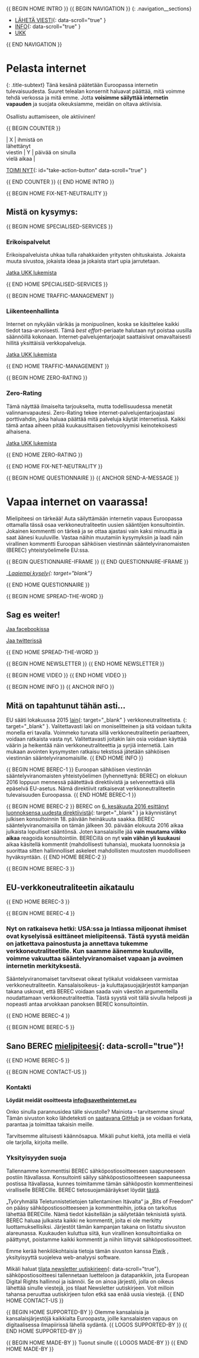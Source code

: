 {{ BEGIN HOME INTRO }}
{{ BEGIN NAVIGATION }}
{: .navigation__sections}
- [LÄHETÄ VIESTI](#send-a-message){: data-scroll="true" }
- [INFO](#info){: data-scroll="true" }
- [UKK](faq)

{{ END NAVIGATION }}

# Pelasta internet

{: .title-subtext}
Tänä kesänä päätetään Euroopassa internetin tulevaisuudesta. Suuret telealan konsernit haluavat päättää, mitä voimme tehdä verkossa ja mitä emme. Jotta __voisimme säilyttää internetin vapauden__ ja suojata oikeuksiamme, meidän on oltava aktiivisia.
<br><br>
Osallistu auttamiseen, ole aktiivinen!

{{ BEGIN COUNTER }}

| X | ihmistä on <br> lähettänyt <br> viestin | Y | päivää on sinulla <br> vielä aikaa |

[TOIMI NYT](#send-a-message){: id="take-action-button" data-scroll="true" }

{{ END COUNTER }}
{{ END HOME INTRO }}

{{ BEGIN HOME FIX-NET-NEUTRALITY }}

## Mistä on kysymys:

{{ BEGIN HOME SPECIALISED-SERVICES }}

### Erikoispalvelut

Erikoispalveluista uhkaa tulla rahakkaiden yritysten ohituskaista. Jokaista muuta sivustoa, jokaista ideaa ja jokaista start upia jarrutetaan.

[Jatka UKK lukemista](faq/#what-are-specialised-services)

{{ END HOME SPECIALISED-SERVICES }}

{{ BEGIN HOME TRAFFIC-MANAGEMENT }}

### Liikenteenhallinta

Internet on nykyään värikäs ja monipuolinen, koska se käsittelee kaikki tiedot tasa-arvoisesti. Tämä *best effort*-periaate halutaan nyt poistaa uusilla säännöillä kokonaan. Internet-palvelujentarjoajat saattaisivat omavaltaisesti hillitä yksittäisiä verkkopalveluja.

[Jatka UKK lukemista](faq/#what-is-traffic-management)

{{ END HOME TRAFFIC-MANAGEMENT }}

{{ BEGIN HOME ZERO-RATING }}

### Zero-Rating

Tämä näyttää ilmaiselta tarjoukselta, mutta todellisuudessa menetät valinnanvapautesi. Zero-Rating tekee internet-palvelujentarjoajastasi porttivahdin, joka haluaa päättää mitä palveluja käytät internetissä. Kaikki tämä antaa aiheen pitää kuukausittaisen tietovolyymisi keinotekoisesti alhaisena.

[Jatka UKK lukemista](faq/#what-is-zero-rating)

{{ END HOME ZERO-RATING }}

{{ END HOME FIX-NET-NEUTRALITY }}


{{ BEGIN HOME QUESTIONNAIRE }}
{{ ANCHOR SEND-A-MESSAGE }}

# Vapaa internet on vaarassa!

Mielipiteesi on tärkeää! Auta säilyttämään internetin vapaus Euroopassa ottamalla tässä osaa verkkoneutraliteetin uusien sääntöjen konsultointiin. Jokainen kommentti on tärkeä ja se ottaa ajastasi vain kaksi minuuttia ja saat äänesi kuuluville. Vastaa näihin muutamiin kysymyksiin ja laadi näin virallinen kommentti Euroopan sähköisen viestinnän sääntelyviranomaisten (BEREC) yhteistyöelimelle EU:ssa.

{{ BEGIN QUESTIONNAIRE-IFRAME }}
{{ END QUESTIONNAIRE-IFRAME }}

__[Laajempi kysely](https://consultation.savetheinternet.eu/advanced/){: target="_blank"}__

{{ END HOME QUESTIONNAIRE }}

{{ BEGIN HOME SPREAD-THE-WORD }}

## Sag es weiter!

[Jaa facebookissa](http://www.facebook.com/sharer/sharer.php?s=100&p%5Burl%5D=http://www.savetheinternet.eu/&p%5Bimages%5D%5B0%5D=http://www.savetheinternet.eu/img/thumbnail.png&p%5Btitle%5D=Hilf%20mit%2C%20das%20Internet%20zu%20retten&p%5Bsummary%5D=Deine%20Freiheiten%20online%20werden%20durch%20eine%20EU-Verordnung%20bedroht.%20Der%20Kampf%20f%C3%BCr%20ein%20offenes%20Internet%20beginnt%20jetzt%20in%20Br%C3%BCssel.)

[ Jaa twitterissä](https://twitter.com/intent/tweet?text=Hilf%20mit%2C%20das%20Internet%20zu%20retten.%20Fordere%20deine%20Regulierer%20auf%2C%20Netzneutralit%C3%A4t%20zu%20sch%C3%BCtzen.%0Ahttps%3A%2F%2Fwww.savetheinternet.eu%2Fde%20%23SaveTheInternet%20pls%20RT)

{{ END HOME SPREAD-THE-WORD }}

{{ BEGIN HOME NEWSLETTER }}
{{ END HOME NEWSLETTER }}

{{ BEGIN HOME VIDEO }}
{{ END HOME VIDEO }}

{{ BEGIN HOME INFO }}
{{ ANCHOR INFO }}
## Mitä on tapahtunut tähän asti…

EU sääti lokakuussa 2015 [lain](http://eur-lex.europa.eu/legal-content/DE/TXT/?uri=CELEX:32015R2120){: target="_blank" } verkkoneutraliteetista. [](https://netzpolitik.org/2016/netzneutralitaet-wie-es-jetzt-weiter-geht/){: target="_blank" }. Valitettavasti laki on moniselitteinen ja sitä voidaan tulkita monella eri tavalla. Voimmeko turvata sillä verkkoneutraliteetin periaatteen, voidaan ratkaista vasta nyt. Valitettavasti joitakin lain osia voidaan käyttää väärin ja heikentää näin verkkoneutraliteettia ja syrjiä internetiä. Lain mukaan avointen kysymysten ratkaisu tekstissä jätetään sähköisen viestinnän sääntelyviranomaisille.
{{ END HOME INFO }}


{{ BEGIN HOME BEREC-1 }}
Euroopan sähköisen viestinnän sääntelyviranomaisten yhteistyöelimen (lyhennettynä: BEREC) on elokuun 2016 loppuun mennessä päätettävä direktiivistä ja selvennettävä sillä epäselvä EU-asetus. Nämä direktiivit ratkaisevat verkkoneutraliteetin tulevaisuuden Euroopassa.
{{ END HOME BEREC-1 }}

{{ BEGIN HOME BEREC-2 }}
BEREC on [6. kesäkuuta 2016 esittänyt luonnoksensa uudesta direktiivistä](https://netzpolitik.org/2016/eu-leitlinien-zur-netzneutralitaet-the-good-the-bad-and-the-ugly/){: target="_blank" } ja käynnistänyt julkisen konsultoinnin 18. päivään heinäkuuta saakka.  BEREC sääntelyviranomaisilla on tämän jälkeen 30. päivään elokuuta 2016 aikaa julkaista lopulliset sääntönsä. Joten kansalaisille jää __vain muutama viikko aikaa__ reagoida konsultointiin. BERECillä on nyt __vain vähän yli kuukausi__ aikaa käsitellä kommentit (mahdollisesti tuhansia), muokata luonnoksia ja suorittaa sitten hallinnolliset askeleet mahdollisten muutosten muodolliseen hyväksyntään.
{{ END HOME BEREC-2 }}

{{ BEGIN HOME BEREC-3 }}
## EU-verkkoneutraliteetin aikataulu
{{ END HOME BEREC-3 }}

{{ BEGIN HOME BEREC-4 }}
### __Nyt on ratkaiseva hetki__: USA:ssa ja Intiassa miljoonat ihmiset ovat kyselyissä esittäneet mielipiteensä. Tästä syystä meidän on jatkettava painostusta ja annettava tukemme verkkoneutraliteetille.  Kun saamme äänemme kuuluville, voimme vakuuttaa sääntelyviranomaiset vapaan ja avoimen internetin merkityksestä.

Sääntelyviranomaiset tarvitsevat oikeat työkalut voidakseen varmistaa verkkoneutraliteetin. Kansalaisoikeus- ja kuluttajasuojajärjestöt kampanjan takana uskovat, että BEREC voidaan saada vain väestön argumenteilla noudattamaan verkkoneutraliteettia. Tästä syystä voit tällä sivulla helposti ja nopeasti antaa arvokkaan panoksen BEREC konsultointiin.

{{ END HOME BEREC-4 }}

{{ BEGIN HOME BEREC-5 }}
## Sano BEREC [mielipiteesi](#send-a-message){: data-scroll="true"}!
{{ END HOME BEREC-5 }}

{{ BEGIN HOME CONTACT-US }}
### Kontakti

__Löydät meidät osoitteesta [info@savetheinternet.eu](mailto:info@savetheinternet.eu)__

Onko sinulla parannusidea tälle sivustolle? Mainiota – tarvitsemme sinua! Tämän sivuston koko lähdeteksti on [saatavana GitHub](https://github.com/Netzfreiheit/STI-UI) ja se voidaan forkata, parantaa ja toimittaa takaisin meille.

Tarvitsemme alituisesti käännösapua. Mikäli puhut kieltä, jota meillä ei vielä ole tarjolla, kirjoita meille.

### Yksityisyyden suoja

Tallennamme kommenttisi BEREC sähköpostiosoitteeseen saapuneeseen postiin Itävallassa. Konsultointi säilyy sähköpostiosoitteeseen saapuneessa postissa Itävallassa, kunnes toimitamme tämän sähköpostin kommentteinesi viralliselle BERECille. BEREC tietosuojamääräykset löydät [tästä](http://berec.europa.eu/eng/document_register/subject_matter/berec_office/download/0/4615-privacy-statement-berec-office-policy-do_0.pdf).

„Työryhmällä Teletunnistetietojen tallentaminen Itävalta“ ja „Bits of Freedom“ on pääsy sähköpostiosoitteeseen ja kommentteihin, jotka on tarkoitus lähettää BERECille. Nämä tiedot käsitellään ja säilytetään teknisistä syistä. BEREC haluaa julkaista kaikki ne kommentit, joita ei ole merkitty luottamuksellisiksi. Järjestöt tämän kampanjan takana on listattu sivuston alareunassa. Kuukauden kuluttua siitä, kun virallinen konsultointiaika on päättynyt, poistamme kaikki kommentit ja niihin liittyvät sähköpostiosoitteet.

Emme kerää henkilökohtaisia tietoja tämän sivuston kanssa [Piwik](https://piwik.org/) , yksityisyyttä suojeleva web-analyysi software.

Mikäli haluat [tilata newsletter uutiskirjeen](#subscribe-to-newsletter){: data-scroll="true"}, sähköpostiosoitteesi tallennetaan luetteloon ja datapankkiin, jota European Digital Rights hallinnoi ja isännöi. Se on ainoa järjestö, jolla on oikeus lähettää sinulle viestejä, jos tilaat Newsletter uutiskirjeen. Voit milloin tahansa peruuttaa uutiskirjeen tulon etkä saa enää uusia viestejä.
{{ END HOME CONTACT-US }}

{{ BEGIN HOME SUPPORTED-BY }}
Olemme kansalaisia ja kansalaisjärjestöjä kaikkialta Euroopasta, joille kansalaisten vapaus on digitaalisessa ilmapiirissä lähellä sydäntä.
{{ LOGOS SUPPORTED-BY }}
{{ END HOME SUPPORTED-BY }}

{{ BEGIN HOME MADE-BY }}
Tuonut sinulle
{{ LOGOS MADE-BY }}
{{ END HOME MADE-BY }}
